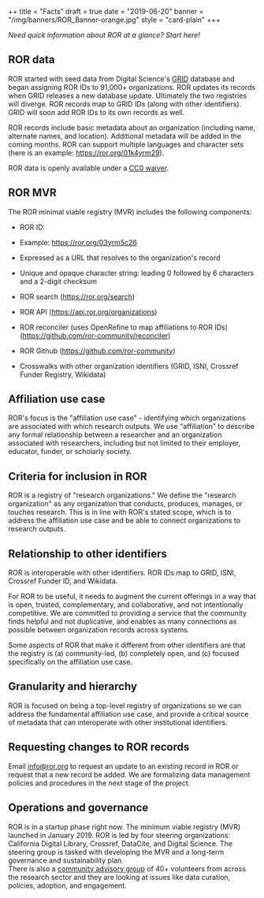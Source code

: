 ++
title = "Facts"
draft = true
date = "2019-06-20"
banner = "/img/banners/ROR_Banner-orange.jpg"
style = "card-plain"
+++

*Need quick information about ROR at a glance? Start here!*

## ROR data

ROR started with seed data from Digital Science's [GRID](https://grid.ac) database and began assigning ROR IDs to 91,000+ organizations. ROR updates its records when GRID releases a new database update. Ultimately the two registries will diverge. ROR records map to GRID IDs (along with other identifiers). GRID will soon add ROR IDs to its own records as well.

ROR records include basic metadata about an organization (including name, alternate names, and location). Additional metadata will be added in the coming months. ROR can support multiple languages and character sets (here is an example: <https://ror.org/01k4yrm29>).

ROR data is openly available under a [CC0 waiver](https://creativecommons.org/share-your-work/public-domain/cc0/).

## ROR MVR

The ROR minimal viable registry (MVR) includes the following components:

-   ROR ID: 

-   Example: <https://ror.org/03yrm5c26> 

-   Expressed as a URL that resolves to the organization's record

-   Unique and opaque character string: leading 0 followed by 6 characters and a 2-digit checksum

-   ROR search (<https://ror.org/search>)

-   ROR API (<https://api.ror.org/organizations>) 

-   ROR reconciler (uses OpenRefine to map affiliations to ROR IDs) (<https://github.com/ror-community/reconciler>) 

-   ROR Github (<https://github.com/ror-community>)  

-   Crosswalks with other organization identifiers (GRID, ISNI, Crossref Funder Registry, Wikidata)

## Affiliation use case

ROR's focus is the "affiliation use case" - identifying which organizations are associated with which research outputs. We use "affiliation" to describe any formal relationship between a researcher and an organization associated with researchers, including but not limited to their employer, educator, funder, or scholarly society.

## Criteria for inclusion in ROR

ROR is a registry of "research organizations." We define the "research organization" as any organization that conducts, produces, manages, or touches research. This is in line with ROR's stated scope, which is to address the affiliation use case and be able to connect organizations to research outputs. 

## Relationship to other identifiers

ROR is interoperable with other identifiers. ROR IDs map to GRID, ISNI, Crossref Funder ID, and Wikidata.

For ROR to be useful, it needs to augment the current offerings in a way that is open, trusted, complementary, and collaborative, and not intentionally competitive. We are committed to providing a service that the community finds helpful and not duplicative, and enables as many connections as possible between organization records across systems.

Some aspects of ROR that make it different from other identifiers are that the registry is (a) community-led, (b) completely open, and (c) focused specifically on the affiliation use case.

## Granularity and hierarchy

ROR is focused on being a top-level registry of organizations so we can address the fundamental affiliation use case, and provide a critical source of metadata that can interoperate with other institutional identifiers.

## Requesting changes to ROR records

Email <info@ror.org> to request an update to an existing record in ROR or request that a new record be added. We are formalizing data management policies and procedures in the next stage of the project.

## Operations and governance

ROR is in a startup phase right now. The minimum viable registry (MVR) launched in January 2019. ROR is led by four steering organizations: California Digital Library, Crossref, DataCite, and Digital Science. The steering group is tasked with developing the MVR and a long-term governance and sustainability plan.\
There is also a [community advisory group](https://ror.org/community) of 40+ volunteers from across the research sector and they are looking at issues like data curation, policies, adoption, and engagement.
